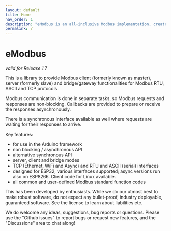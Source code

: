 ```yaml
---
layout: default
title: Home
nav_order: 1
description: "eModbus is an all-inclusive Modbus implementation, created for ESP32 and Arduino"
permalink: /
---
```


# eModbus

*valid for Release 1.7*

This is a library to provide Modbus client (formerly known as master), server (formerly slave) and bridge/gateway functionalities for  Modbus RTU, ASCII and TCP protocols.

Modbus communication is done in separate tasks, so Modbus requests and responses are non-blocking. Callbacks are provided to prepare or receive the responses asynchronously.

There is a synchronous interface available as well where requests are waiting for their responses to arrive.

Key features:
 - for use in the Arduino framework
 - non blocking / asynchronous API
 - alternative synchronous API
 - server, client and bridge modes
 - TCP (Ethernet, WiFi and Async) and RTU and ASCII (serial) interfaces
 - designed for ESP32, various interfaces supported; async versions run also on ESP8266. Client code for Linux available.
 - all common and user-defined Modbus standard function codes

This has been developed by enthusiasts. While we do our utmost best to make robust software, do not expect any bullet-proof, industry deployable, guaranteed software. See the license to learn about liabilities etc.

We do welcome any ideas, suggestions, bug reports or questions. Please use the "Github issues" to report bugs or request new features, and the "Discussions" area to chat along!
